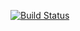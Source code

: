 [![Build Status](https://www.travis-ci.org/github/brunonicoleti/walletAPI.svg?branch=master)](https://www.travis-ci.org/github/brunonicoleti/walletAPI)